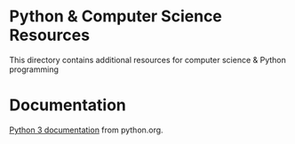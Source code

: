 # Python & Computer Science Resources

This directory contains additional resources for computer science & Python programming

# Documentation

[Python 3 documentation](https://docs.python.org/3/) from python.org.  
